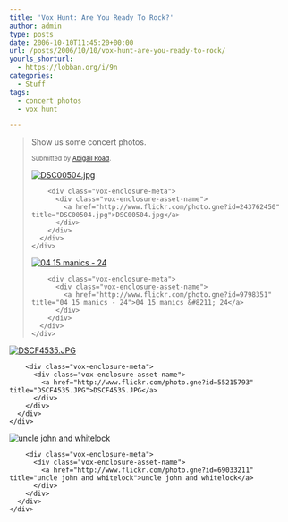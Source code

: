 ```yaml
---
title: 'Vox Hunt: Are You Ready To Rock?'
author: admin
type: posts
date: 2006-10-10T11:45:20+00:00
url: /posts/2006/10/10/vox-hunt-are-you-ready-to-rock/
yourls_shorturl:
  - https://lobban.org/i/9n
categories:
  - Stuff
tags:
  - concert photos
  - vox hunt

---
```

> Show us some concert photos.
> 
> <span style="font-size: 0.8em">Submitted by <a class="enclosure-inline-user" href="http://abigailroad.vox.com/">Abigail Road</a>.</span></p> 
> 
> <div class="vox-enclosure vox-enclosure-center vox-enclosure-large vox-photo-enclosure">
>   <div class="vox-enclosure-inner">
>     <div class="vox-enclosure-list">
>       <div class="vox-enclosure-item vox-photo-asset vox-last">
>         <div class="vox-enclosure-image">
>           <a href="http://www.flickr.com/photo.gne?id=243762450" title="DSC00504.jpg"><img alt="DSC00504.jpg" class="asset asset-image at-xid-6a01348743f8e2970c0133f423d9b3970b" src="https://nonimage.typepad.com/.a/6a01348743f8e2970c0133f423d9b3970b-320pi" /></a>
>         </div>
>         
>         <div class="vox-enclosure-meta">
>           <div class="vox-enclosure-asset-name">
>             <a href="http://www.flickr.com/photo.gne?id=243762450" title="DSC00504.jpg">DSC00504.jpg</a>
>           </div>
>         </div>
>       </div>
>     </div>
>   </div>
> </div></p> 
> 
> <div class="vox-enclosure vox-enclosure-center vox-enclosure-large vox-photo-enclosure">
>   <div class="vox-enclosure-inner">
>     <div class="vox-enclosure-list">
>       <div class="vox-enclosure-item vox-photo-asset vox-last">
>         <div class="vox-enclosure-image">
>           <a href="http://www.flickr.com/photo.gne?id=9798351" title="04 15 manics - 24"><img alt="04 15 manics - 24" class="asset asset-image at-xid-6a01348743f8e2970c0133f423d9b4970b" src="https://nonimage.typepad.com/.a/6a01348743f8e2970c0133f423d9b4970b-320pi" /></a>
>         </div>
>         
>         <div class="vox-enclosure-meta">
>           <div class="vox-enclosure-asset-name">
>             <a href="http://www.flickr.com/photo.gne?id=9798351" title="04 15 manics - 24">04 15 manics &#8211; 24</a>
>           </div>
>         </div>
>       </div>
>     </div>
>   </div>
> </div>

<div class="vox-enclosure vox-enclosure-center vox-enclosure-large vox-photo-enclosure">
  <div class="vox-enclosure-inner">
    <div class="vox-enclosure-list">
      <div class="vox-enclosure-item vox-photo-asset vox-last">
        <div class="vox-enclosure-image">
          <a href="http://www.flickr.com/photo.gne?id=55215793" title="DSCF4535.JPG"><img alt="DSCF4535.JPG" class="asset asset-image at-xid-6a01348743f8e2970c0133f423d9be970b" src="https://nonimage.typepad.com/.a/6a01348743f8e2970c0133f423d9be970b-320pi" /></a>
        </div>
        
        <div class="vox-enclosure-meta">
          <div class="vox-enclosure-asset-name">
            <a href="http://www.flickr.com/photo.gne?id=55215793" title="DSCF4535.JPG">DSCF4535.JPG</a>
          </div>
        </div>
      </div>
    </div>
  </div>
</div>

<div class="vox-enclosure vox-enclosure-center vox-enclosure-large vox-photo-enclosure">
  <div class="vox-enclosure-inner">
    <div class="vox-enclosure-list">
      <div class="vox-enclosure-item vox-photo-asset vox-last">
        <div class="vox-enclosure-image">
          <a href="http://www.flickr.com/photo.gne?id=69033211" title="uncle john and whitelock"><img alt="uncle john and whitelock" class="asset asset-image at-xid-6a01348743f8e2970c0133f423d9c4970b" src="https://nonimage.typepad.com/.a/6a01348743f8e2970c0133f423d9c4970b-320pi" /></a>
        </div>
        
        <div class="vox-enclosure-meta">
          <div class="vox-enclosure-asset-name">
            <a href="http://www.flickr.com/photo.gne?id=69033211" title="uncle john and whitelock">uncle john and whitelock</a>
          </div>
        </div>
      </div>
    </div>
  </div>
</div>

<div>
</div>

<div>
</div>